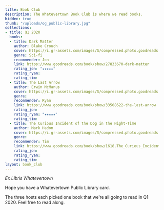 ```yaml
---
title: Book Club
description: The Whatevertown Book Club is where we read books.
hidden: true
thumb: "/uploads/og_public-library.jpg"
collections:
- title: Q1 2020
  books:
  - title: Dark Matter
    author: Blake Crouch
    cover: https://i.gr-assets.com/images/S/compressed.photo.goodreads.com/books/1472119680l/27833670._SY475_.jpg
    genre: Sci-fi
    recommender: Jon
    link: https://www.goodreads.com/book/show/27833670-dark-matter
    rating_jon: "★★★★★"
    rating_ryan: 
    rating_tim: 
  - title: The Last Arrow
    author: Erwin McManus
    cover: https://i.gr-assets.com/images/S/compressed.photo.goodreads.com/books/1495990668l/33508622.jpg
    genre: 
    recommender: Ryan
    link: https://www.goodreads.com/book/show/33508622-the-last-arrow
    rating_jon: 
    rating_ryan: "★★★★★"
    rating_tim: 
  - title: The Curious Incident of the Dog in the Night-Time
    author: Mark Hadon
    cover: https://i.gr-assets.com/images/S/compressed.photo.goodreads.com/books/1479863624l/1618._SY475_.jpg
    genre: 
    recommender: Tim
    link: https://www.goodreads.com/book/show/1618.The_Curious_Incident_of_the_Dog_in_the_Night_Time
    rating_jon: 
    rating_ryan: 
    rating_tim: 
layout: book_club
---
```


*Ex Libris Whatevertown*

Hope you have a Whatevertown Public Library card.

The three hosts each picked one book that we're all going to read in Q1 2020. Feel free to read along.
